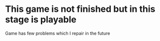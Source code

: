 # This game is not finished but in this stage is playable
Game has few problems which I repair in the future

